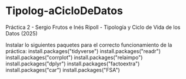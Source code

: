 # Tipolog-aCicloDeDatos
Práctica 2 - Sergio Frutos e Inés Ripoll - Tipología y Ciclo de Vida de los Datos (2025)

Instalar lo siguientes paquetes para el correcto funcionamiento de la práctica:
install.packages("tidyverse")
install.packages("readr")
install.packages("corrplot")
install.packages("relaimpo")
install.packages("dplyr")
install.packages("factoextra")
install.packages("car")
install.packages("FSA")
